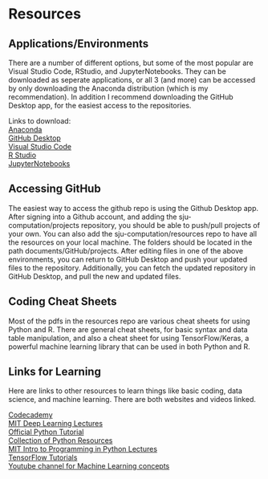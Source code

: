 # Resources

## Applications/Environments

There are a number of different options, but some of the most popular are Visual Studio Code, RStudio, and JupyterNotebooks. They can be downloaded as seperate applications, or all 3 (and more) can be accessed by only downloading the Anaconda distribution (which is my recommendation). In addition I recommend downloading the GitHub Desktop app, for the easiest access to the repositories.

Links to download:  
[Anaconda](https://www.anaconda.com/products/individual)  
[GitHub Desktop](https://desktop.github.com/)  
[Visual Studio Code](https://code.visualstudio.com/)  
[R Studio](https://rstudio.com/products/rstudio/)  
[JupyterNotebooks](https://jupyter.org/install)  

## Accessing GitHub
The easiest way to access the github repo is using the Github Desktop app. After signing into a Github account, and adding the sju-computation/projects repository, you should be able to push/pull projects of your own. You can also add the sju-computation/resources repo to have all the resources on your local machine. The folders should be located in the path documents/GitHub/projects. After editing files in one of the above environments, you can return to GitHub Desktop and push your updated files to the repository. Additionally, you can fetch the updated repository in GitHub Desktop, and pull the new and updated files.   

## Coding Cheat Sheets
Most of the pdfs in the resources repo are various cheat sheets for using Python and R. There are general cheat sheets, for basic syntax and data table manipulation, and also a cheat sheet for using TensorFlow/Keras, a powerful machine learning library that can be used in both Python and R. 

## Links for Learning
Here are links to other resources to learn things like basic coding, data science, and machine learning. There are both websites and videos linked.

[Codecademy](https://www.codecademy.com/)  
[MIT Deep Learning Lectures](https://www.youtube.com/playlist?list=PLtBw6njQRU-rwp5__7C0oIVt26ZgjG9NI)  
[Official Python Tutorial](https://docs.python.org/3/tutorial/index.html)  
[Collection of Python Resources](https://python.zeef.com/alan.richmond)  
[MIT Intro to Programming in Python Lectures](https://ocw.mit.edu/courses/electrical-engineering-and-computer-science/6-0001-introduction-to-computer-science-and-programming-in-python-fall-2016/lecture-videos/)  
[TensorFlow Tutorials](https://www.tensorflow.org/tutorials)  
[Youtube channel for Machine Learning concepts ](https://www.youtube.com/c/IntuitiveMachineLearning/videos)  


